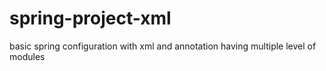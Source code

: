 # spring-project-xml
basic spring configuration with xml and annotation having multiple level of modules
